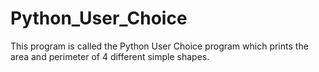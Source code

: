 # Python_User_Choice
This program is called the Python User Choice program which prints the area and perimeter of 4 different simple shapes.
